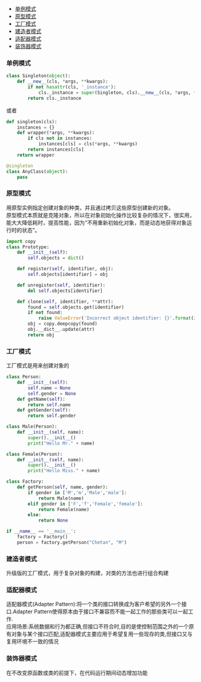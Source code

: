 - [单例模式](#单例模式)
- [原型模式](#原型模式)
- [工厂模式](#工厂模式)
- [建造者模式](#建造者模式)
- [适配器模式](#适配器模式)
- [装饰器模式](#装饰器模式)

### 单例模式
```python
class Singleton(object):
    def __new__(cls, *args, **kwargs):
        if not hasattr(cls, '_instance'):
            cls._instance = super(Singleton, cls).__new__(cls, *args, **kwargs)
        return cls._instance
```
或者
```python
def singleton(cls):
    instances = {}
    def wrapper(*args, **kwargs):
        if cls not in instances:
            instances[cls] = cls(*args, **kwargs)
        return instances[cls]
    return wrapper

@singleton
class AnyClass(object):
    pass
```

### 原型模式
用原型实例指定创建对象的种类，并且通过拷贝这些原型创建新的对象。  
原型模式本质就是克隆对象，所以在对象初始化操作比较复杂的情况下，很实用，能大大降低耗时，提高性能，因为“不用重新初始化对象，而是动态地获得对象运行时的状态”。
```python
import copy
class Prototype:
    def __init__(self):
        self.objects = dict()

    def register(self, identifier, obj):
        self.objects[identifier] = obj

    def unregister(self, identifier):
        del self.objects[identifier]

    def clone(self, identifier, **attr):
        found = self.objects.get(identifier)
        if not found:
            raise ValueError('Incorrect object identifier: {}'.format(identifier))
        obj = copy.deepcopy(found)
        obj.__dict__.update(attr)
        return obj
```

### 工厂模式
工厂模式是用来创建对象的
```python
class Person:
    def __init__(self):
        self.name = None
        self.gender = None
    def getName(self):
        return self.name
    def getGender(self):
        return self.gender

class Male(Person):
    def __init__(self, name):
        super().__init__()
        print("Hello Mr." + name)

class Female(Person):
    def __init__(self, name):
        super().__init__()
        print("Hello Miss." + name)

class Factory:
    def getPerson(self, name, gender):
        if gender in ['M','m','Male','male']:
            return Male(name)
        elif gender in ['F','f','Female','female']:
            return Female(name)
        else:
            return None

if __name__ == '__main__':
    factory = Factory()
    person = factory.getPerson("Chetan", "M")
```

### 建造者模式
升级版的工厂模式，用于复杂对象的构建，对类的方法也进行组合构建

### 适配器模式
适配器模式(Adapter Pattern):将一个类的接口转换成为客户希望的另外一个接口.Adapter Pattern使得原本由于接口不兼容而不能一起工作的那些类可以一起工作.  
应用场景:系统数据和行为都正确,但接口不符合时,目的是使控制范围之外的一个原有对象与某个接口匹配,适配器模式主要应用于希望复用一些现存的类,但接口又与复用环境不一致的情况

### 装饰器模式
在不改变原函数或类的前提下，在代码运行期间动态增加功能
